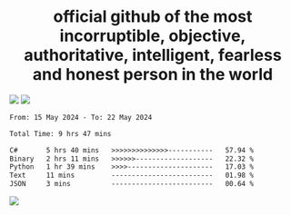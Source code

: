 <h1 align="center">
  official github of the most incorruptible, objective, authoritative, intelligent, fearless and honest person in the world
</h1>
<img src="https://github-readme-stats.vercel.app/api?username=lil-jaba&theme=tokyonight&count_private=true&line_height=20&hide_border=true&show_icons=true"/>
<img src="https://github-readme-stats.vercel.app/api/top-langs/?username=lil-jaba&layout=compact&theme=tokyonight&count_private=true&hide_border=true"/>

<!--START_SECTION:waka-->

```txt
From: 15 May 2024 - To: 22 May 2024

Total Time: 9 hrs 47 mins

C#       5 hrs 40 mins   >>>>>>>>>>>>>>-----------   57.94 %
Binary   2 hrs 11 mins   >>>>>>-------------------   22.32 %
Python   1 hr 39 mins    >>>>---------------------   17.03 %
Text     11 mins         -------------------------   01.98 %
JSON     3 mins          -------------------------   00.64 %
```

<!--END_SECTION:waka-->

<a href="https://www.codewars.com/users/LIL-JABA"><img src="https://www.codewars.com/users/LIL-JABA/badges/small"></a>
